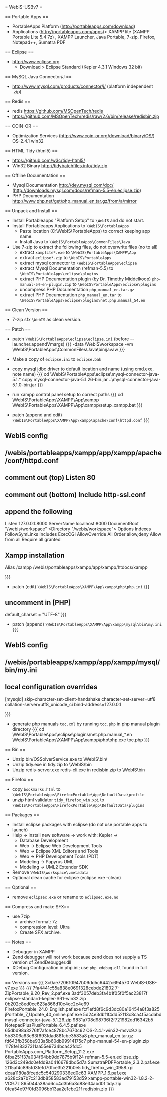 = WebIS-USBv7 =

== Portable Apps ==
 * PortableApps Platform (http://portableapps.com/download)
 * Applications (http://portableapps.com/apps)> XAMPP lite (XAMPP Portable Lite 5.4 7z) , XAMPP Launcher, Java Portable, 7-zip, Firefox, Notepad++, Sumatra PDF

== Eclipse ==
 * http://www.eclipse.org 
   * Download > Eclipse Standard (Kepler 4.3.1 Windows 32 bit)

== MySQL Java Connector/J ==
 * http://www.mysql.com/products/connector/j/ (platform independent .zip)

== Redis ==
 * redis https://github.com/MSOpenTech/redis
 * https://github.com/MSOpenTech/redis/raw/2.6/bin/release/redisbin.zip
 
== COIN-OR ==
 * Optimization Services (http://www.coin-or.org/download/binary/OS/) OS-2.4.1 win32

== HTML Tidy (html5) ==
 * https://github.com/w3c/tidy-html5/
 * Win32 Binary http://tidybatchfiles.info/tidy.zip
 
== Offline Documentation ==
 * Mysql Documentation http://dev.mysql.com/doc/ (http://downloads.mysql.com/docs/refman-5.5-en.eclipse.zip)
 * PHP Documentation http://www.php.net/get/php_manual_en.tar.gz/from/a/mirror

== Unpack and Install ==
 * Install Portableapps "Platform Setup" to `\WebIS` and do not start.
 * Install Portableapps Applications to `\WebIS\PortableApps`
   * Paste location (C:\WebIS\PortableApps\) to correct keeping app name.
   * Install Java to `\WebIS\PortableApps\CommonFiles\Java`
 * Use 7-zip to extract the following files, do not overwrite files (no to all)
   * extract `xamplite*.exe` to `\WebIS\PortableApps\XAMPP\App`
   * extract `eclipse*.zip` to `\WebIS\PortableApps`
   * extract mysql connector to `\WebIS\PortableApps\eclipse`
   * extract Mysql Documentation (refman-5.5) to `\WebIS\PortableApps\eclipse\plugins`
   * extract PHP Documentation plugin (by Dr. Timothy Middelkoop) `php-manual-54-en-plugin.zip` to `\WebIS\PortableApps\eclipse\plugins`
   * uncompress PHP Documentation `php_manual_en.tar.gz`
   * extract PHP Documentation `php_manual_en.tar` to `\WebIS\PortableApps\eclipse\plugins\net.php.manual_54.en`

== Clean Version ==
 * 7-zip sfx `\WebIS` as clean version.
   
== Patch ==
 * patch `\WebIS\PortableApps\eclipse\eclipse.ini` (before --launcher.appendVmargs)
 {{{
-data
\WebIS\workspace
-vm
\WebIS\PortableApps\CommonFiles\Java\bin\javaw
 }}}
 * Make a copy of `eclipse.ini` to `eclipse.bak`
 
 * copy mysql jdbc driver to default location and name (using cmd.exe, note name)
 {{{
cd \WebIS\PortableApps\eclipse\mysql-connector-java-5.1.*
copy mysql-connector-java-5.1.26-bin.jar ..\mysql-connector-java-5.1.0-bin.jar
 }}}

 * run xampp control panel setup to correct paths
 {{{
cd \WebIS\PortableApps\XAMPP\App\xampp
\WebIS\PortableApps\XAMPP\App\xampp\setup_xampp.bat
}}}

  * patch (append and edit) `\WebIS\PortableApps\XAMPP\App\xampp\apache\conf\httpd.conf`
 {{{
## WebIS config
## /webis/portableapps/xampp/app/xampp/apache/conf/httpd.conf
## comment out (top) Listen 80
## comment out (bottom) Include http-ssl.conf
## append the following
Listen 127.0.0.1:8000
ServerName localhost:8000
DocumentRoot "/webis/workspace"
<Directory "/webis/workspace">
    Options Indexes FollowSymLinks Includes ExecCGI
    AllowOverride All
    Order allow,deny
    Allow from all
    Require all granted
</Directory>

## Xampp installation
Alias /xampp /webis/portableapps/xampp/app/xampp/htdocs/xampp

 }}}

 * patch (edit) `\WebIS\PortableApps\XAMPP\App\xampp\php\php.ini`
 {{{
## uncomment in [PHP]
default_charset = "UTF-8"
 }}}

 * patch (append) `\WebIS\PortableApps\XAMPP\App\xampp\mysql\bin\my.ini`
 {{{
## WebIS config
## /webis/portableapps/xampp/app/xampp/mysql/bin/my.ini
## local configuration overrides
[mysqld]
skip-character-set-client-handshake
character-set-server=utf8
collation-server=utf8_unicode_ci 
bind-address=127.0.0.1

 }}}

 * generate php manuals `toc.xml` by running `toc.php` in php manual plugin directory
{{{
cd \WebIS\PortableApps\eclipse\plugins\net.php.manual_*.en
\WebIS\PortableApps\XAMPP\App\xampp\php\php.exe toc.php
}}}  

== Bin ==
 * Unzip bin/OSSolverService.exe to \WebIS\bin\
 * Unzip tidy.exe in tidy.zip to \WebIS\bin
 * Unzip redis-server.exe redis-cli.exe in redisbin.zip to \WebIS\bin
 
== Firefox ==
 * copy `bookmarks.html` to `\WebIS\PortableApps\FirefoxPortable\App\DefaultData\profile`
 * unzip html validator `tidy_firefox_win.xpi` to `\WebIS\PortableApps\FirefoxPortable\App\DefaultData\plugins`
 
== Packages ==
 * Install eclipse packages with eclipse (do not use portable apps to launch)
 * Help -> install new software -> work with: Kepler ->
   * Database Development
   * Web -> Eclipse Web Development Tools
   * Web -> Eclipse XML Editors and Tools
   * Web -> PHP Development Tools (PDT)
   * Modeling -> Papyrus UML
   * Modeling -> UML2 Extender SDK
 * Remove `\WebIS\workspace\.metadata`
 * Optional clean cache for eclipse (eclipse.exe -clean)
 
== Optional ==
 * remove `eclipsec.exe` or rename to `eclipsec.exe.no`

== Compress and make SFX==
 * use 7zip 
   * archive format: 7z
   * compression level: Ultra
   * Create SFX archive.
 
== Notes ==
 * Debugger in XAMPP
  * Zend debugger will not work because zend does not supply a TS version of ZendDebugger.dll
  * XDebug Configuration in php.ini; use `php_xdebug.dll` found in full version.

== Versions ==
{{{
3c0ae720610947b09dd5c6442c694570  WebIS-USB-v7.exe
}}}
{{{
7fa4441c55a838e0691328cebde21802  7-ZipPortable_9.20_Rev_2.paf.exe
3adf3057deb3fa4b1f05f0f5ac23817f  eclipse-standard-kepler-SR1-win32.zip
0b202c8ed0ce623a866d10c4cc2c4e69  FirefoxPortable_24.0_English.paf.exe
fcf1efd8f6c9d3dc80a16454a8f3a825  jPortable_7_Update_40_online.paf.exe
5d24e3dbf1f4dd52f13c8ca4f5acdabd  mysql-connector-java-5.1.26.zip
9831a708d98736f2f721982dd16342b5  NotepadPlusPlusPortable_6.4.5.paf.exe
65dbd98a3276ff7afce4878bc7670c62  OS-2.4.1-win32-msvc9.zip
5b8306a63e83f693fdad881cbe3583a8  php_manual_en.tar.gz
fd643fb358be933a5b60db99914175c7  php-manual-54-en-plugin.zip
1178fe18327311aa55e9734bca42fdc5  PortableApps.com_Platform_Setup_11.2.exe
6fba251f37a034f64bb9dd7875b9f124  refman-5.5-en.eclipse.zip
126d3c249dc0efdd9a0416678dbd5d7a  SumatraPDFPortable_2.3.2.paf.exe
2f15af4c895fd3fefd70fce3b221b0e5  tidy_firefox_win_0958.xpi
dcaa1180a8fcedc5c540290336ed0c63  XAMPP_1.6.paf.exe
a628c2a7b7c213db858583ad79153d59  xampp-portable-win32-1.8.2-2-VC9.7z
865044a38ad6cc4d3b6a3d88e34abd0f  tidy.zip
0fea54e97f0fd3096bb13aa2e1cbe21f  redisbin.zip
}}}
